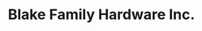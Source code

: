 ---
title: "Blake Family Hardware Inc."
url: /oakland/blake-family-hardware-inc/
shop: Eisenwaren
---